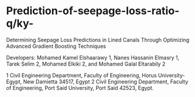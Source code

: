 # Prediction-of-seepage-loss-ratio-q/ky-
Determining Seepage Loss Predictions in Lined Canals Through Optimizing Advanced Gradient Boosting Techniques

Developers: Mohamed Kamel Elshaarawy 1, Nanes Hassanin Elmasry 1, Tarek Selim 2, Mohamed Elkiki 2, and Mohamed Galal Eltarabily 2

1 Civil Engineering Department, Faculty of Engineering, Horus University-Egypt, New Damietta 34517, Egypt
2 Civil Engineering Department, Faculty of Engineering, Port Said University, Port Said 42523, Egypt.
